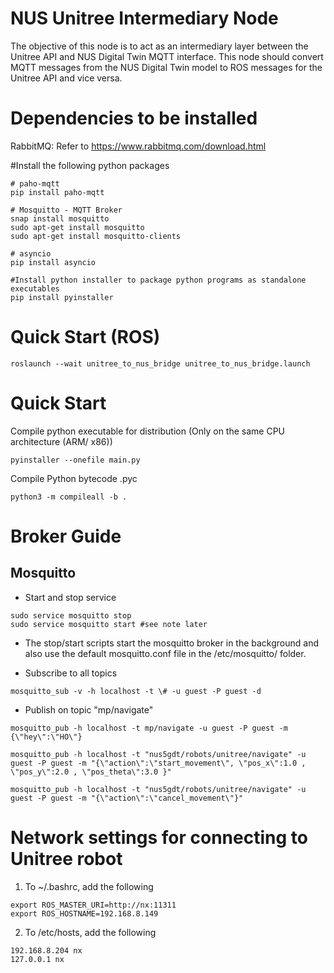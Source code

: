 # NUS Unitree Intermediary Node

The objective of this node is to act as an intermediary layer between the Unitree API and NUS Digital Twin MQTT interface.
This node should convert MQTT messages from the NUS Digital Twin model to ROS messages for the Unitree API and vice versa.

# Dependencies to be installed

RabbitMQ: Refer to https://www.rabbitmq.com/download.html

#Install the following python packages
```
# paho-mqtt
pip install paho-mqtt

# Mosquitto - MQTT Broker
snap install mosquitto
sudo apt-get install mosquitto
sudo apt-get install mosquitto-clients

# asyncio
pip install asyncio

#Install python installer to package python programs as standalone executables
pip install pyinstaller
```

# Quick Start (ROS)

```
roslaunch --wait unitree_to_nus_bridge unitree_to_nus_bridge.launch
```

# Quick Start


Compile python executable for distribution (Only on the same CPU architecture (ARM/ x86))
```
pyinstaller --onefile main.py
```

Compile Python bytecode .pyc
```
python3 -m compileall -b .
```

# Broker Guide
## Mosquitto

- Start and stop service
```
sudo service mosquitto stop
sudo service mosquitto start #see note later
```

- The stop/start scripts start the mosquitto broker in the background and also use the default mosquitto.conf file in the /etc/mosquitto/ folder.

- Subscribe to all topics
```
mosquitto_sub -v -h localhost -t \# -u guest -P guest -d
```

- Publish on topic "mp/navigate"
```
mosquitto_pub -h localhost -t mp/navigate -u guest -P guest -m {\"hey\":\"HO\"} 

mosquitto_pub -h localhost -t "nus5gdt/robots/unitree/navigate" -u guest -P guest -m "{\"action\":\"start_movement\", \"pos_x\":1.0 , \"pos_y\":2.0 , \"pos_theta\":3.0 }"

mosquitto_pub -h localhost -t "nus5gdt/robots/unitree/navigate" -u guest -P guest -m "{\"action\":\"cancel_movement\"}"

```

# Network settings for connecting to Unitree robot

1. To ~/.bashrc, add the following
```
export ROS_MASTER_URI=http://nx:11311
export ROS_HOSTNAME=192.168.8.149
```

2. To /etc/hosts, add the following
```
192.168.8.204 nx
127.0.0.1 nx
```



